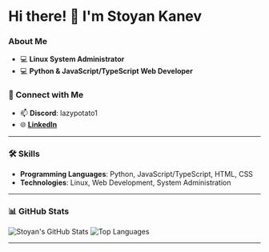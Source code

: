 # Hi there! 👋 I'm Stoyan Kanev

### About Me
- 💻 **Linux System Administrator**
- 💻 **Python & JavaScript/TypeScript Web Developer**

### 🔗 Connect with Me
- 📫 **Discord**: lazypotato1
- 🌐 **[LinkedIn](https://www.linkedin.com/in/stoyan-kanev)**

---

### 🛠️ Skills
- **Programming Languages**: Python, JavaScript/TypeScript, HTML, CSS
- **Technologies**: Linux, Web Development, System Administration

---

### 📊 GitHub Stats
![Stoyan's GitHub Stats](https://github-readme-stats.vercel.app/api?username=LazyPotato02&show_icons=true&theme=radical)
![Top Languages](https://github-readme-stats.vercel.app/api/top-langs/?username=LazyPotato02&layout=compact&theme=radical)

---
